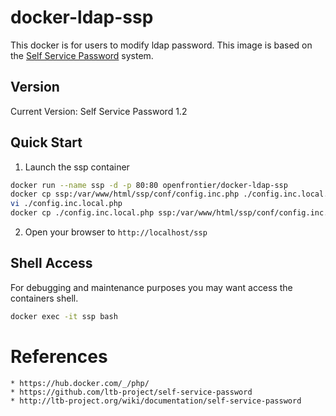 # docker-ldap-ssp

 This docker is for users to modify ldap password.
 This image is based on the [Self Service Password](https://github.com/ltb-project/self-service-password) system.

## Version
 Current Version: Self Service Password 1.2

## Quick Start
  1. Launch the ssp container

```bash
docker run --name ssp -d -p 80:80 openfrontier/docker-ldap-ssp
docker cp ssp:/var/www/html/ssp/conf/config.inc.php ./config.inc.local.php
vi ./config.inc.local.php
docker cp ./config.inc.local.php ssp:/var/www/html/ssp/conf/config.inc.local.php
```

  2. Open your browser to `http://localhost/ssp`

## Shell Access

For debugging and maintenance purposes you may want access the containers shell.

```bash
docker exec -it ssp bash
```

# References
    * https://hub.docker.com/_/php/
    * https://github.com/ltb-project/self-service-password
    * http://ltb-project.org/wiki/documentation/self-service-password
